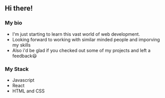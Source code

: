 ## Hi there!

### My bio
- I'm just starting to learn this vast world of web development.
- Looking forward to working with similar minded people and imporving my skills
- Also i'd be glad if you checked out some of my projects and left a feedback😃

### My Stack
- Javascript
- React
- HTML and CSS
